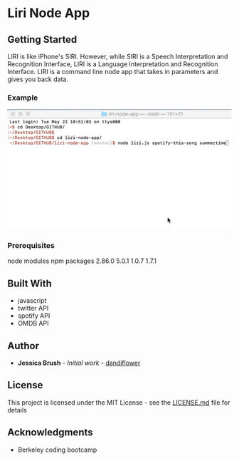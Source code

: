 # Liri Node App

## Getting Started

LIRI is like iPhone's SIRI. However, while SIRI is a Speech Interpretation and Recognition Interface, LIRI is a Language Interpretation and Recognition Interface. LIRI is a command line node app that takes in parameters and gives you back data.

### Example

![using application](song_demo.gif "example")

### Prerequisites

node modules
npm packages 
2.86.0
5.0.1
1.0.7
1.7.1

## Built With

* javascript
* twitter API
* spotify API
* OMDB API

## Author

* **Jessica Brush** - *Initial work* - [dandiflower](https://github.com/dandiflower)

## License

This project is licensed under the MIT License - see the [LICENSE.md](LICENSE.md) file for details

## Acknowledgments

* Berkeley coding bootcamp


